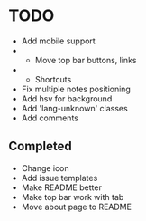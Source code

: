 # TODO

- Add mobile support
- - Move top bar buttons, links
- - Shortcuts
- Fix multiple notes positioning
- Add hsv for background
- Add 'lang-unknown' classes
- Add comments

## Completed

- Change icon
- Add issue templates
- Make README better
- Make top bar work with tab
- Move about page to README